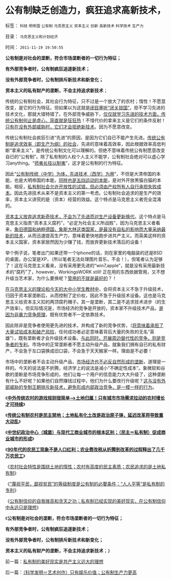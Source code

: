 # 公有制缺乏创造力，疯狂追求高新技术，

标签： `科技` `明帝国` `公有制` `马克思主义` `资本主义` `创新` `高新技术` `科学技术` `生产力` 

目录： `马克思主义和计划经济`

时间： `2011-11-19 19:50:55`

**公有制是对社会的垄断，符合市场垄断者的一切行为特征；**

**有外部竞争者时，公有制疯狂追逐新技术；**

**没有外部竞争者时，公有制排斥新技术和新变化；**

**资本主义的私有财产的垄断，不会主持追求新技术**；

传统的公有制社会，其社会行为特征，只不过是一个放大了的农村；惰性！不愿意改变，是它的行为特征。但如果以为这就是[闭目塞听“闭关锁国”](../../../2009/12/25/自力更生国防建设是小农意识历史经验.md)，拒不学习先进的技术文化，那就大错特错了。在外部竞争威胁下，[仅仅就学习先进的技术方面，传统公有制何止是虚心，简直就是狂狂热](../../../2009/2/18/进口技术设备的用处就是腐败.md)！不惜代价的拿来主义是它们的条件反射！[只有在没有外部威胁时，它们才会拒绝新技术](../../../2010/5/26/古埃及社会对技术排斥似中国印度.md)。因为不愿意改变。

传统公有制社会疯狂引进“先进”的原因，是因为它们自已不能产生先进。[传统公有制是追求效率（即生产为纲）的社会](../../../2010/10/31/奴隶制比自由社会更有生产效率.md)，先进的意味着高效率，因此根据效率高低判断“拿来主义”，是传统公有制文化可以理解的。但绝不意味着传统公有制愿意改变自已的“公有制”。除了私有制的人权个人主义不能学，公有制社会绝对可以虚心学习anything。“[师夷长技以制夷](../../../2011/1/9/“好战而不能战”的“傻逼霸权主义”.md)”，这才是公有制的行为特征。

因此“[公有制传统（中学）为体，先进技术（西学）为用](../../../2010/6/24/中国哲学家泛滥成灾的原因.md)”，不但是大清帝国的本能，也是大明帝国的本能，[同样也是五四运动的本能](../../../2011/1/23/五四愚昧精神和中世纪道德法庭.md)，是对外开放黑猫白猫的本能。相反，[私有制社会允许开放性的试错，但必须由产权所有人自行承担失败成本](../../../2009/11/28/人类科学探索历程的经济学视角.md)。因此先进技术从来不是资本主义的第一考虑。公有制社会追求的是生产的效率，资本主义讲究的是（资本）经营的效益。这个特点是马克思主义者完全混淆的。

[资本主义放弃追求新奇技术，不会为了先进而对生产设备更新换代](../../../2010/6/15/技术发明是人类社会的成本；马克思主义完胜基督教文化.md)。这个特点是马克思主义指责“资本主义腐朽”，“必定为社会主义所战胜”，因为马克思主义者看来，[象旧德国和纳粹德国，象斯大林这类国家，是最没有自私的影响而大量采纳最新的技术](../../../2011/2/21/中国与西方的经济水平只相差一百年.md)，从而迅速提高生产力，意味着更快地跑步进共产主义。而英美这样的资本主义国家，资本家居然因为少赚了钱，而放弃更新技术落后的设备！

举个例子说，笔者出门如果还带一个Iphone的话，则在家里的电脑装的还是BSD的桌面，办公室是XP，（所以笔者无法处理图片音乐，不会！），但笔者认为足够了！这在马克思主义看来，没有采用更先进的“win7,apple”，就是没有采用最新技术的“腐朽”了，however，WorkingsWORK still! 正在用的东西依据管用，又不想升级当艺术家，为什么要换呢？[管用的不就是最好的](../../../2009/7/28/美国资产阶级实用主义反动哲学.md)？！

[在马克思主义的理论和今天的大中小学生教材中](../../../2010/6/14/科学技术发明是第一自杀推动力.md)，会将资本主义不急于升级技术，归因于资本家垄断后，从而控制了定价权，因此不急于升级技术设备。这也是马克思主义给资本主义扣的两顶腐朽帽子。其一是垄断，其二是不追求技术进步（的生产效率）。但实际情况是，市场经济的竞争是开放的，资本家不升级技术产品，[是因为非暴力竞争原理](../../../2011/9/17/非暴力竞争原理；没有垄断就没有私有制.md)，既有优势者不一定依靠技术。

因此除非是竞争者使用更先进的技术，并构成了新的竞争优势，（[将意味着承担了大量试验成本和破产风险](../../../2009/11/30/保守主义和激进政策在不确定性定律中的现实含义.md)，任何成功者必定意味着背后大量的失败的无名“英雄”），既有垄断者才会升级技术设备。[与此同时，开展周边替代性的竞争，则是竞争者的专利](../../../2009/2/17/有内需没垄断就会有先进技术.md)。市场中的正常垄断者不愿主动升级产品，就象我们拥有自已的私有财产，不会急于左口袋换成旧口袋，不会急于天天搬家一样。理由是不必要！

市场中的垄断者不会主动升级产品，[市场经济也不必反自然形成的垄断](../../../2010/11/4/市场的垄断基础将自然消失，反垄断的恶劣后果.md)，道理是一样的。今天的说法是不折腾，经济学上的说法是减小“不确定性成本”。象微软和谷歌的垄断是市场竞争形成的，他们让每一个用户的信息能力大大升级了，这种垄断有什么不好呢？如果他们自然赚钱过程中，他们为什么要改行升级呢？[这与没有外部威胁的专制王朝排斥新技术，避免形成内部政治竞争，是一模一样的行为](../../../2009/3/23/宋明清皇权官僚等级制度对民营工商技术积极因素抵制.md)。

《[**中外传统农村的游戏规则很简单——>土地归属！只有城市市场需求拉动的农村增长才可持续**](../../../2011/11/17/中外传统农村的革命游戏规则.md)》

《[**传统公有制农村是民主禁地；土地私有化土改是政治原子弹，延迟改革将导致重大动乱**](../../../2011/11/18/延误农村土地私有化改革，将酝酿重大动乱.md)》

《[**中世纪政治中心（城堡）与现代工商业城市的根本区别；（民主＝私有制）促成商业城市的形成**](../../../2011/11/18/城堡不是城市；民主必须从城市私有制开始.md)》

《[**90年代的农民工现象不是人口红利；农业费改税从折腾到改革的过程释出了几千万农民工**](../../../2011/11/18/农民工不因人口红利，农业费改税过程关系重大.md)》

《[农村社会特性是围绕土地的惰性；农村有高度的民主素质；农民追求的是土地私有制](../../../2011/11/18/农村的社会特性是围绕土地的惰性.md)》

《[“蔑视平民，鄙视贫民”的等级制度是公有制的必要条件；“人人平等”是私有制的专利](../../../2011/11/19/“人人平等”是私有制的专利.md)》

《[公有制信仰的自我拨高和贪天之功；私有制已经实现的美好现实，在公有制信仰中永远只是理想](../../../2011/11/19/私有制的美好现实是共产主义远大的理想.md)》

《**公有制是对社会的垄断，符合市场垄断者的一切行为特征；**

**有外部竞争者时，公有制疯狂追逐新技术；**

**没有外部竞争者时，公有制排斥新技术和新变化；**

**资本主义的私有财产的垄断，不会主持追求新技术**；》



前一篇：[私有制的美好现实是共产主义远大的理想](../../../2011/11/19/私有制的美好现实是共产主义远大的理想.md)

后一篇：[（科学发明＝艺术创作）只有娱乐价值；公有制生产力更高](../../../2011/11/19/（科学发明＝艺术创作）只有娱乐价值；公有制生产力更高.md)